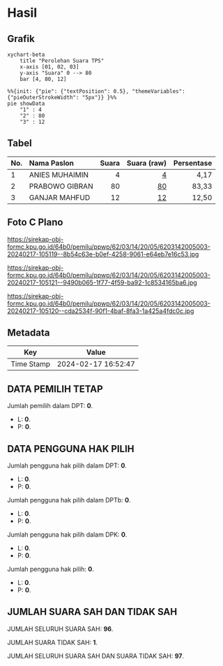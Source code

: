 # Hasil

## Grafik

```mermaid
xychart-beta
    title "Perolehan Suara TPS"
    x-axis [01, 02, 03]
    y-axis "Suara" 0 --> 80
    bar [4, 80, 12]
```

```mermaid
%%{init: {"pie": {"textPosition": 0.5}, "themeVariables": {"pieOuterStrokeWidth": "5px"}} }%%
pie showData
    "1" : 4
    "2" : 80
    "3" : 12
```

## Tabel

| No. | Nama Paslon    | Suara | Suara (raw) | Persentase |
|:--- |:-------------- | -----:| -----------:| ----------:|
| 1   | ANIES MUHAIMIN | 4     | [4][p-1]    | 4,17       |
| 2   | PRABOWO GIBRAN | 80    | [80][p-2]   | 83,33      |
| 3   | GANJAR MAHFUD  | 12    | [12][p-3]   | 12,50      |


[p-1]: https://github.com/gigit-pemilu/pemilu-2024-62-kalimantan-tengah/blob/main/pilpres/hitung-suara/sub/62-kalimantan-tengah/sub/03-kapuas/sub/14-pasak-talawang/sub/2005-balai-banjang/sub/003-tps/sub/paslon-1.txt
[p-2]: https://github.com/gigit-pemilu/pemilu-2024-62-kalimantan-tengah/blob/main/pilpres/hitung-suara/sub/62-kalimantan-tengah/sub/03-kapuas/sub/14-pasak-talawang/sub/2005-balai-banjang/sub/003-tps/sub/paslon-2.txt
[p-3]: https://github.com/gigit-pemilu/pemilu-2024-62-kalimantan-tengah/blob/main/pilpres/hitung-suara/sub/62-kalimantan-tengah/sub/03-kapuas/sub/14-pasak-talawang/sub/2005-balai-banjang/sub/003-tps/sub/paslon-3.txt

## Foto C Plano

https://sirekap-obj-formc.kpu.go.id/64b0/pemilu/ppwp/62/03/14/20/05/6203142005003-20240217-105119--8b54c63e-b0ef-4258-9061-e64eb7e16c53.jpg

https://sirekap-obj-formc.kpu.go.id/64b0/pemilu/ppwp/62/03/14/20/05/6203142005003-20240217-105121--9490b065-1f77-4f59-ba92-1c8534165ba6.jpg

https://sirekap-obj-formc.kpu.go.id/64b0/pemilu/ppwp/62/03/14/20/05/6203142005003-20240217-105120--cda2534f-90f1-4baf-8fa3-1a425a4fdc0c.jpg


## Metadata

| Key        | Value               |
| ---------- | ------------------- |
| Time Stamp | 2024-02-17 16:52:47 |


## DATA PEMILIH TETAP

Jumlah pemilih dalam DPT: **0**.
 * L: **0**.
 * P: **0**.

## DATA PENGGUNA HAK PILIH

Jumlah pengguna hak pilih dalam DPT: **0**.
 * L: **0**.
 * P: **0**.

Jumlah pengguna hak pilih dalam DPTb: **0**.
 * L: **0**.
 * P: **0**.

Jumlah pengguna hak pilih dalam DPK: **0**.
 * L: **0**.
 * P: **0**.

Jumlah pengguna hak pilih: **0**.
 * L: **0**.
 * P: **0**.

## JUMLAH SUARA SAH DAN TIDAK SAH

JUMLAH SELURUH SUARA SAH: **96**.

JUMLAH SUARA TIDAK SAH: **1**.

JUMLAH SELURUH SUARA SAH DAN SUARA TIDAK SAH: **97**.


